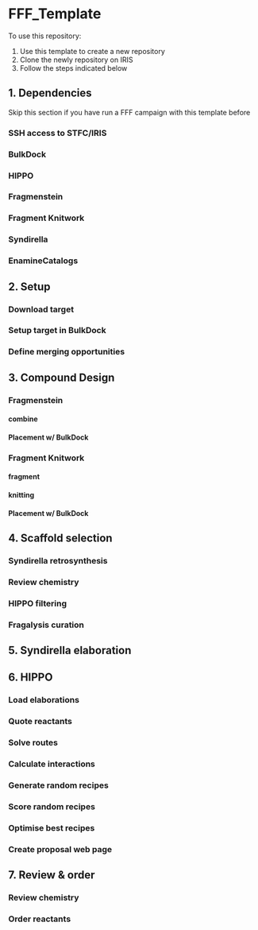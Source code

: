 # FFF_Template

To use this repository:

1. Use this template to create a new repository
1. Clone the newly repository on IRIS
1. Follow the steps indicated below

## 1. Dependencies

Skip this section if you have run a FFF campaign with this template before

### SSH access to STFC/IRIS
### BulkDock
### HIPPO
### Fragmenstein
### Fragment Knitwork
### Syndirella
### EnamineCatalogs

## 2. Setup

### Download target
### Setup target in BulkDock
### Define merging opportunities

## 3. Compound Design

### Fragmenstein

#### combine
#### Placement w/ BulkDock

### Fragment Knitwork

#### fragment
#### knitting
#### Placement w/ BulkDock

## 4. Scaffold selection

### Syndirella retrosynthesis
### Review chemistry
### HIPPO filtering
### Fragalysis curation

## 5. Syndirella elaboration

## 6. HIPPO

### Load elaborations
### Quote reactants
### Solve routes
### Calculate interactions
### Generate random recipes
### Score random recipes
### Optimise best recipes
### Create proposal web page

## 7. Review & order

### Review chemistry
### Order reactants

